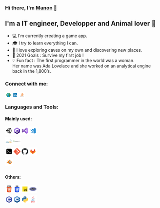 ### Hi there, I'm [Manon][website] 👋

## I'm a IT engineer, Developper and Animal lover :dog:
- :computer: I'm currently creating a game app.
- :mortar_board: I try to learn everything I can.
- 🌱 I love exploring caves on my own and discovering new places.
- :goal_net: 2021 Goals : Survive my first job !
- :bulb: Fun fact : The first programmer in the world was a woman. <br/> Her name was Ada Lovelace and she worked on an analytical engine back in the 1,800’s.

### Connect with me:
[<img align="left" alt="http://manonvessiot.epizy.com" height="22px" src="https://raw.githubusercontent.com/ManonVessiot/ManonVessiot/master/imgs/website.png" />][website]
[<img align="left" alt="LinkedIn" height="22px" src="https://raw.githubusercontent.com/ManonVessiot/ManonVessiot/master/imgs/linkedin.png" />][linkedin]
[<img align="left" alt="Stack Overflow" height="22px" src="https://raw.githubusercontent.com/ManonVessiot/ManonVessiot/master/imgs/stackoverflow.png" />][stackoverflow]

<br />

### Languages and Tools:


#### Mainly used:

<img align="left" alt="Unity" height="26px" src="https://raw.githubusercontent.com/ManonVessiot/ManonVessiot/master/imgs/unity.png" />

<img align="left" alt="C#" height="26px" src="https://raw.githubusercontent.com/ManonVessiot/ManonVessiot/master/imgs/cs.png" />

<img align="left" alt="Visual Studio" height="26px" src="https://raw.githubusercontent.com/ManonVessiot/ManonVessiot/master/imgs/visualstudio.png" />

<img align="left" alt="Visual Studio Code" height="26px" src="https://raw.githubusercontent.com/ManonVessiot/ManonVessiot/master/imgs/visualstudiocode.png" />

<br />
<br />

<img align="left" alt="MySQL" height="26px" src="https://raw.githubusercontent.com/ManonVessiot/ManonVessiot/master/imgs/mysql.png" />

<img align="left" alt="MongoDB" height="26px" src="https://raw.githubusercontent.com/ManonVessiot/ManonVessiot/master/imgs/mongodb.png" />

<br />
<br />

<img align="left" alt="Terminal" height="26px" src="https://raw.githubusercontent.com/ManonVessiot/ManonVessiot/master/imgs/console.png" />

<img align="left" alt="Git" height="26px" src="https://raw.githubusercontent.com/ManonVessiot/ManonVessiot/master/imgs/git.png" />

<img align="left" alt="GitHub" height="26px" src="https://raw.githubusercontent.com/ManonVessiot/ManonVessiot/master/imgs/github.png" />

<img align="left" alt="GitLab" height="26px" src="https://raw.githubusercontent.com/ManonVessiot/ManonVessiot/master/imgs/gitlab.png" />

<br />
<br />

<img align="left" alt="Blender" height="26px" src="https://raw.githubusercontent.com/ManonVessiot/ManonVessiot/master/imgs/blender.png" />

<br />
<br />

#### Others:

<img align="left" alt="HTML5" height="26px" src="https://raw.githubusercontent.com/ManonVessiot/ManonVessiot/master/imgs/html.png" />

<img align="left" alt="CSS3" height="26px" src="https://raw.githubusercontent.com/ManonVessiot/ManonVessiot/master/imgs/css.png" />

<img align="left" alt="JavaScript" height="26px" src="https://raw.githubusercontent.com/ManonVessiot/ManonVessiot/master/imgs/javascript.png" />

<img align="left" alt="PHP" height="26px" src="https://raw.githubusercontent.com/ManonVessiot/ManonVessiot/master/imgs/php.png" />

<br />
<br />

<img align="left" alt="C" height="26px" src="https://raw.githubusercontent.com/ManonVessiot/ManonVessiot/master/imgs/c.png" />

<img align="left" alt="C++" height="26px" src="https://raw.githubusercontent.com/ManonVessiot/ManonVessiot/master/imgs/cpp.png" />

<img align="left" alt="Python" height="26px" src="https://raw.githubusercontent.com/ManonVessiot/ManonVessiot/master/imgs/python.png" />

<img align="left" alt="Java" height="26px" src="https://raw.githubusercontent.com/ManonVessiot/ManonVessiot/master/imgs/java.png" />

<br />
<br />


[//]: # (---)

[//]: # (<img align="left" alt="ManonVessiot's Github Stats" src="https://github-readme-stats.codestackr.vercel.app/api?username=ManonVessiot&show_icons=true&hide_border=true&count_private=true" />)


[website]: http://manonvessiot.epizy.com/
[linkedin]: https://www.linkedin.com/in/manon-vessiot-b5a054153
[stackoverflow]: https://stackoverflow.com/users/14066891/manon-vessiot?tab=profile
